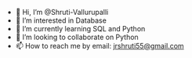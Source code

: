 - 👋 Hi, I’m @Shruti-Vallurupalli
- 👀 I’m interested in Database
- 🌱 I’m currently learning SQL and Python
- 💞️ I’m looking to collaborate on Python
- 📫 How to reach me by email: jrshruti55@gmail.com

<!---
Shruti-Vallurupalli/Shruti-Vallurupalli is a ✨ special ✨ repository because its `README.md` (this file) appears on your GitHub profile.
You can click the Preview link to take a look at your changes.
--->
